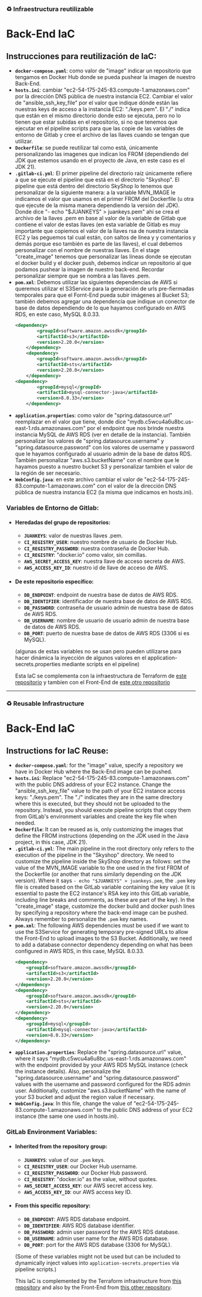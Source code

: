### ♻ Infraestructura reutilizable
# Back-End IaC

## Instrucciones para reutilización de IaC:

- **`docker-compose.yaml`**: como valor de "image" indicar un repositorio que tengamos en Docker Hub donde se pueda pushear la imagen de nuestro Back-End.
- **`hosts.ini`**: cambiar "ec2-54-175-245-83.compute-1.amazonaws.com" por la dirección DNS pública de nuestra instancia EC2. Cambiar el valor de "ansible_ssh_key_file" por el valor que indique dónde están las nuestras keys de acceso a la instancia EC2: "./keys.pem". El "./" indica que están en el mismo directorio donde esto se ejecuta, pero no lo tienen que estar subidas en el repositorio, si no que tenemos que ejecutar en el pipeline scripts para que las copie de las variables de entorno de Gitlab y cree el archivo de las llaves cuando se tengan que utilizar.
- **`Dockerfile`**: se puede reutilizar tal como está, únicamente personalizando las imagenes que indican los FROM (dependiendo del JDK que estemos usando en el proyecto de Java, en este caso es el JDK 21).
- **`.gitlab-ci.yml`**: El primer pipeline del directorio raíz únicamente refiere a que se ejecute el pipeline que está en el directorio "Skyshop". El pipeline que está dentro del directorio SkyShop lo tenemos que personalizar de la siguiente manera: a la variable MVN_IMAGE le indicamos el valor que usamos en el primer FROM del Dockerfile (u otra que ejecute de la misma manera dependiendo la versión del JDK). Donde dice "- echo "$JUANKEYS" > juankeys.pem" ahí se crea el archivo de la llaves .pem en base al valor de la variable de Gitlab que contiene el valor de estas llaves (en esta variable de Gitlab es muy importante que copiemos el valor de la llaves rsa de nuestra instancia EC2 y las peguemos tal cual están, con saltos de línea y y comentarios y demás porque eso también es parte de las llaves), el cual debemos personalizar con el nombre de nuestras llaves. En el stage "create_image" tenemos que personalizar las líneas donde se ejecutan el docker build y el docker push, debemos indicar un repositorio al que podamos pushear la imagen de nuestro back-end. Recordar personalizar siempre que se nombra a las llaves .pem. 
- **`pom.xml`**: Debemos utilizar las siguientes dependencias de AWS si queremos utilizar el S3Service para la generación de urls pre-fiermadas temporales para que el Fornt-End pueda subir imágenes al Bucket S3; también debemos agregar una dependencia que indique un conector de base de datos dependiendo de lo que hayamos configurado en AWS RDS, en este caso, MySQL 8.0.33.
    ```pom.xml
    <dependency>
			<groupId>software.amazon.awssdk</groupId>
			<artifactId>s3</artifactId>
			<version>2.20.0</version>
		</dependency>
		<dependency>
			<groupId>software.amazon.awssdk</groupId>
			<artifactId>sts</artifactId>
			<version>2.20.0</version>
		</dependency>
    <dependency>
			<groupId>mysql</groupId>
			<artifactId>mysql-connector-java</artifactId>
			<version>8.0.33</version>
		</dependency>
    ```
- **`application.properties`**: como valor de "spring.datasource.url" reemplazar en el valor que tiene, donde dice "mydb.c5wcu4a6u8bc.us-east-1.rds.amazonaws.com" por el endpoint que nos brinde nuestra instancia MySQL de AWS RDS (ver en detalle de la instancia). También personalizar los valores de "spring.datasource.username" y "spring.datasource.password" con los valores de username y password que le hayamos configurado al usuario admin de la base de datos RDS. También personalizar "aws.s3.bucketName" con el nombre que le hayamos puesto a nuestro bucket S3 y personalizar también el valor de la región de ser necesario.
- **`WebConfig.java`**: en este archivo cambiar el valor de "ec2-54-175-245-83.compute-1.amazonaws.com" con el valor de la dirección DNS pública de nuestra instancia EC2 (la misma que indicamos en hosts.ini).

### Variables de Entorno de Gitlab:

- #### Heredadas del grupo de repositorios:
  - **`JUANKEYS`**: valor de nuestras llaves .pem. 
  - **`CI_REGISTRY_USER`**: nuestro nombre de usuario de Docker Hub.
  - **`CI_REGISTRY_PASSWORD`**: nuestra contraseña de Docker Hub.
  - **`CI_REGISTRY`**: "docker.io" como valor, sin comillas. 
  - **`AWS_SECRET_ACCESS_KEY`**: nuestra llave de acceso secreta de AWS.
  - **`AWS_ACCESS_KEY_ID`**: nuestro id de llave de acceso de AWS.

- #### De este repositorio específico:
  - **`DB_ENDPOINT`**: endpoint de nuestra base de datos de AWS RDS.
  - **`DB_IDENTIFIER`**: identificador de nuestra base de datos de AWS RDS.
  - **`DB_PASSWORD`**: contraseña de usuario admin de nuestra base de datos de AWS RDS.
  - **`DB_USERNAME`**: nombre de usuario de usuario admin de nuestra base de datos de AWS RDS.
  - **`DB_PORT`**: puerto de nuestra base de datos de AWS RDS (3306 si es MySQL).

  (algunas de estas variables no se usan pero pueden utilizarse para hacer dinámica la inyección de algunos valores en el application-secrets.properties mediante scripts en el pipeline)

  Esta IaC se complementa con la infraestructura de Terraform de [este repositorio](https://github.com/juancruzmarzetti/full-aws-iac) y tambíen con el Front-End de [este otro repositorio](https://github.com/juancruzmarzetti/react-vite-iac-aws)
---

### ♻ Reusable Infrastructure
# Back-End IaC

## Instructions for IaC Reuse:

- **`docker-compose.yaml`**: for the "image" value, specify a repository we have in Docker Hub where the Back-End image can be pushed.
- **`hosts.ini`**: Replace "ec2-54-175-245-83.compute-1.amazonaws.com" with the public DNS address of your EC2 instance. Change the "ansible_ssh_key_file" value to the path of your EC2 instance access keys: "./keys.pem". The "./" indicates they are in the same directory where this is executed, but they should not be uploaded to the repository. Instead, you should execute pipeline scripts that copy them from GitLab's environment variables and create the key file when needed.
- **`Dockerfile`**: It can be reused as is, only customizing the images that define the FROM instructions (depending on the JDK used in the Java project, in this case, JDK 21).
- **`.gitlab-ci.yml`**: The main pipeline in the root directory only refers to the execution of the pipeline in the "Skyshop" directory. We need to customize the pipeline inside the SkyShop directory as follows: set the value of the MVN_IMAGE variable to the one used in the first FROM of the Dockerfile (or another that runs similarly depending on the JDK version). Where it says `- echo "$JUANKEYS" > juankeys.pem`, the `.pem` key file is created based on the GitLab variable containing the key value (it is essential to paste the EC2 instance's RSA key into this GitLab variable, including line breaks and comments, as these are part of the key). In the "create_image" stage, customize the docker build and docker push lines by specifying a repository where the back-end image can be pushed. Always remember to personalize the `.pem` key names.
- **`pom.xml`**: The following AWS dependencies must be used if we want to use the S3Service for generating temporary pre-signed URLs to allow the Front-End to upload images to the S3 Bucket. Additionally, we need to add a database connector dependency depending on what has been configured in AWS RDS, in this case, MySQL 8.0.33.
    ```pom.xml
    <dependency>
        <groupId>software.amazon.awssdk</groupId>
        <artifactId>s3</artifactId>
        <version>2.20.0</version>
    </dependency>
    <dependency>
        <groupId>software.amazon.awssdk</groupId>
        <artifactId>sts</artifactId>
        <version>2.20.0</version>
    </dependency>
    <dependency>
        <groupId>mysql</groupId>
        <artifactId>mysql-connector-java</artifactId>
        <version>8.0.33</version>
    </dependency>
    ```
- **`application.properties`**: Replace the "spring.datasource.url" value, where it says "mydb.c5wcu4a6u8bc.us-east-1.rds.amazonaws.com" with the endpoint provided by your AWS RDS MySQL instance (check the instance details). Also, personalize the "spring.datasource.username" and "spring.datasource.password" values with the username and password configured for the RDS admin user. Additionally, customize "aws.s3.bucketName" with the name of your S3 bucket and adjust the region value if necessary.
- **`WebConfig.java`**: In this file, change the value of "ec2-54-175-245-83.compute-1.amazonaws.com" to the public DNS address of your EC2 instance (the same one used in hosts.ini).

### GitLab Environment Variables:

- #### Inherited from the repository group:
  - **`JUANKEYS`**: value of our `.pem` keys.
  - **`CI_REGISTRY_USER`**: our Docker Hub username.
  - **`CI_REGISTRY_PASSWORD`**: our Docker Hub password.
  - **`CI_REGISTRY`**: "docker.io" as the value, without quotes.
  - **`AWS_SECRET_ACCESS_KEY`**: our AWS secret access key.
  - **`AWS_ACCESS_KEY_ID`**: our AWS access key ID.

- #### From this specific repository:
  - **`DB_ENDPOINT`**: AWS RDS database endpoint.
  - **`DB_IDENTIFIER`**: AWS RDS database identifier.
  - **`DB_PASSWORD`**: admin user password for the AWS RDS database.
  - **`DB_USERNAME`**: admin user name for the AWS RDS database.
  - **`DB_PORT`**: port for the AWS RDS database (3306 for MySQL).

  (Some of these variables might not be used but can be included to dynamically inject values into `application-secrets.properties` via pipeline scripts.)

  This IaC is complemented by the Terraform infrastructure from [this repository](https://github.com/juancruzmarzetti/full-aws-iac) and also by the Front-End from [this other repository](https://github.com/juancruzmarzetti/react-vite-iac-aws).

